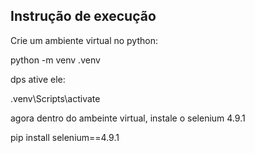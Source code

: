 ## Instrução de execução

Crie um ambiente virtual no python:

python -m venv .venv

dps ative ele:

.venv\Scripts\activate

agora dentro do ambeinte virtual, instale o selenium 4.9.1

pip install selenium==4.9.1

